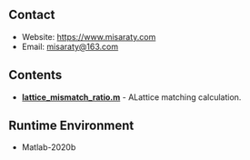 ## Contact
* Website: https://www.misaraty.com
* Email: misaraty@163.com

## Contents
* **[lattice_mismatch_ratio.m](./lattice_mismatch_ratio.m)** - ALattice matching calculation.

## Runtime Environment
* Matlab-2020b
